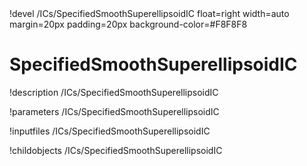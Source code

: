 <!-- MOOSE Object Documentation Stub: Remove this when content is added. -->!devel /ICs/SpecifiedSmoothSuperellipsoidIC float=right width=auto margin=20px padding=20px background-color=#F8F8F8


# SpecifiedSmoothSuperellipsoidIC
!description /ICs/SpecifiedSmoothSuperellipsoidIC

!parameters /ICs/SpecifiedSmoothSuperellipsoidIC

!inputfiles /ICs/SpecifiedSmoothSuperellipsoidIC

!childobjects /ICs/SpecifiedSmoothSuperellipsoidIC
